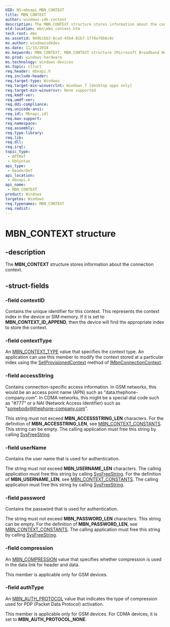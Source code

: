 ```yaml
---
UID: NS:mbnapi.MBN_CONTEXT
title: MBN_CONTEXT
author: windows-sdk-content
description: The MBN_CONTEXT structure stores information about the connection context.
old-location: mbn\mbn_context.htm
tech.root: mbn
ms.assetid: 949b1bb3-8cad-45b4-81b7-1f70a76b6c8c
ms.author: windowssdkdev
ms.date: 11/15/2018
ms.keywords: MBN_CONTEXT, MBN_CONTEXT structure [Microsoft Broadband Networks], mbn.mbn_context, mbnapi/MBN_CONTEXT
ms.prod: windows-hardware
ms.technology: windows-devices
ms.topic: struct
req.header: mbnapi.h
req.include-header: 
req.target-type: Windows
req.target-min-winverclnt: Windows 7 [desktop apps only]
req.target-min-winversvr: None supported
req.kmdf-ver: 
req.umdf-ver: 
req.ddi-compliance: 
req.unicode-ansi: 
req.idl: Mbnapi.idl
req.max-support: 
req.namespace: 
req.assembly: 
req.type-library: 
req.lib: 
req.dll: 
req.irql: 
topic_type:
 - APIRef
 - kbSyntax
api_type:
 - HeaderDef
api_location:
 - mbnapi.h
api_name:
 - MBN_CONTEXT
product: Windows
targetos: Windows
req.typenames: MBN_CONTEXT
req.redist: 
---
```


# MBN_CONTEXT structure


## -description


The <b>MBN_CONTEXT</b> structure stores information about the connection context.


## -struct-fields




### -field contextID

Contains the unique identifier for this context.  This represents the context index in the device or SIM memory.  If it is set to <b>MBN_CONTEXT_ID_APPEND</b>, then the device will find the appropriate index to store the context.


### -field contextType

An <a href="https://msdn.microsoft.com/40ab2190-9fc2-43e2-9a8a-29fcaa5b035f">MBN_CONTEXT_TYPE</a> value that specifies the context type.  An application can use this member to modify the context stored at a particular index using the <a href="https://msdn.microsoft.com/738a3037-01a9-465a-a67d-979a29968b68">SetProvisionedContext</a> method of <a href="https://msdn.microsoft.com/a9bc52dc-47f9-4b20-b98d-0287464a89e5">IMbnConnectionContext</a>.


### -field accessString

Contains connection-specific access information.  In GSM networks, this would be an access point name (APN) such as "data.thephone-company.com".  In CDMA networks, this might be a special dial code such as "#777" or a NAI (Network Access Identifier) such as "somebody@thephone-company.com".  

This string must not exceed <b>MBN_ACCESSSTRING_LEN</b> characters. For the definition of <b>MBN_ACCESSTRING_LEN</b>, see <a href="https://msdn.microsoft.com/064ff090-eb45-4cfa-99bd-d92db8397fc3">MBN_CONTEXT_CONSTANTS</a>. This string can be empty.  The calling application must free this string by calling <a href=" http://go.microsoft.com/fwlink/p/?linkid=120718">SysFreeString</a>.


### -field userName

Contains the user name that is used for authentication.

The string must not exceed <b>MBN_USERNAME_LEN</b> characters.  The calling application must free this string by calling <a href=" http://go.microsoft.com/fwlink/p/?linkid=120718">SysFreeString</a>. For the definition of <b>MBN_USERNAME_LEN</b>, see <a href="https://msdn.microsoft.com/064ff090-eb45-4cfa-99bd-d92db8397fc3">MBN_CONTEXT_CONSTANTS</a>. The calling application must free this string by calling <a href=" http://go.microsoft.com/fwlink/p/?linkid=120718">SysFreeString</a>.


### -field password

Contains the password that is used for authentication.

The string must not exceed <b>MBN_PASSWORD_LEN</b> characters. This string can be empty.  For the definition of <b>MBN_PASSWORD_LEN</b>, see <a href="https://msdn.microsoft.com/064ff090-eb45-4cfa-99bd-d92db8397fc3">MBN_CONTEXT_CONSTANTS</a>. The calling application must free this string by calling <a href=" http://go.microsoft.com/fwlink/p/?linkid=120718">SysFreeString</a>.


### -field compression

An <a href="https://msdn.microsoft.com/fd5cbfba-2eea-4d81-9733-33feb402fd8d">MBN_COMPRESSION</a> value that specifies whether compression is used in the data link for header and data.

This member is applicable only for GSM devices.


### -field authType

An <a href="https://msdn.microsoft.com/7a1858d4-3415-490d-b264-3033cd8f5af7">MBN_AUTH_PROTOCOL</a> value that indicates the type of compression used for PDP (Packet Data Protocol) activation.

This member is applicable only for GSM devices.  For CDMA devices, it is set to <b>MBN_AUTH_PROTOCOL_NONE</b>.

